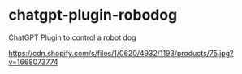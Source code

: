 # chatgpt-plugin-robodog
ChatGPT Plugin to control a robot dog

https://cdn.shopify.com/s/files/1/0620/4932/1193/products/75.jpg?v=1668073774

